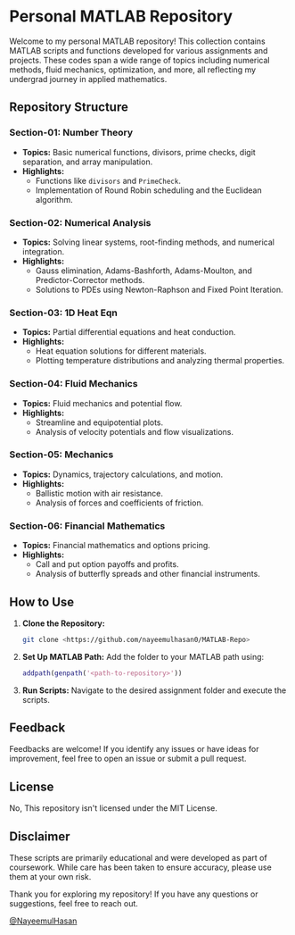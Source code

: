 # Personal MATLAB Repository


Welcome to my personal MATLAB repository! This collection contains MATLAB scripts and functions developed for various assignments and projects. These codes span a wide range of topics including numerical methods, fluid mechanics, optimization, and more, all reflecting my undergrad journey in applied mathematics.


## Repository Structure

### **Section-01: Number Theory**
- **Topics:** Basic numerical functions, divisors, prime checks, digit separation, and array manipulation.
- **Highlights:**
  - Functions like `divisors` and `PrimeCheck`.
  - Implementation of Round Robin scheduling and the Euclidean algorithm.

### **Section-02: Numerical Analysis**
- **Topics:** Solving linear systems, root-finding methods, and numerical integration.
- **Highlights:**
  - Gauss elimination, Adams-Bashforth, Adams-Moulton, and Predictor-Corrector methods.
  - Solutions to PDEs using Newton-Raphson and Fixed Point Iteration.

### **Section-03: 1D Heat Eqn**
- **Topics:** Partial differential equations and heat conduction.
- **Highlights:**
  - Heat equation solutions for different materials.
  - Plotting temperature distributions and analyzing thermal properties.

### **Section-04: Fluid Mechanics**
- **Topics:** Fluid mechanics and potential flow.
- **Highlights:**
  - Streamline and equipotential plots.
  - Analysis of velocity potentials and flow visualizations.

### **Section-05: Mechanics**
- **Topics:** Dynamics, trajectory calculations, and motion.
- **Highlights:**
  - Ballistic motion with air resistance.
  - Analysis of forces and coefficients of friction.

### **Section-06: Financial Mathematics**
- **Topics:** Financial mathematics and options pricing.
- **Highlights:**
  - Call and put option payoffs and profits.
  - Analysis of butterfly spreads and other financial instruments.



## How to Use
1. **Clone the Repository:**
   ```bash
   git clone <https://github.com/nayeemulhasan0/MATLAB-Repo>
   ```
2. **Set Up MATLAB Path:**
   Add the folder to your MATLAB path using:
   ```matlab
   addpath(genpath('<path-to-repository>'))
   ```
3. **Run Scripts:**
   Navigate to the desired assignment folder and execute the scripts.



## Feedback
Feedbacks are welcome! If you identify any issues or have ideas for improvement, feel free to open an issue or submit a pull request.



## License
No, This repository isn't licensed under the MIT License.



## Disclaimer
These scripts are primarily educational and were developed as part of coursework. While care has been taken to ensure accuracy, please use them at your own risk.

Thank you for exploring my repository! If you have any questions or suggestions, feel free to reach out.  

 [@NayeemulHasan](https://www.github.com/nayeemulhasan0)
